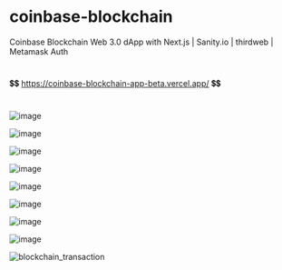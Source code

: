 # coinbase-blockchain
Coinbase Blockchain Web 3.0 dApp with Next.js | Sanity.io | thirdweb | Metamask Auth

#
💲💲 https://coinbase-blockchain-app-beta.vercel.app/ 💲💲
#

![image](https://user-images.githubusercontent.com/38008294/169656302-67eda1cb-e582-4c27-8341-615feb3400cd.png)

![image](https://user-images.githubusercontent.com/38008294/169656315-eafa9470-d62b-40f4-a383-2e9441e00e18.png)

![image](https://user-images.githubusercontent.com/38008294/169656336-2150ee32-eef6-4157-b823-ea29d1a93903.png)

![image](https://user-images.githubusercontent.com/38008294/169656355-deb69017-7220-4445-b341-9ce3901315dd.png)

![image](https://user-images.githubusercontent.com/38008294/169656426-1c878db4-16f4-4768-8f5a-73bb0c77713d.png)

![image](https://user-images.githubusercontent.com/38008294/169656455-8350e2cf-0b06-4d0d-b8d7-2d1db07888ef.png)

![image](https://user-images.githubusercontent.com/38008294/169656460-d63bd79e-bd07-4b0f-966c-2b92b4a3f5d2.png)

![image](https://user-images.githubusercontent.com/38008294/169656483-50ba2447-7a87-4332-a8bf-6c78e4abb9ae.png)

![blockchain_transaction](https://user-images.githubusercontent.com/38008294/169656529-babe4477-10cc-4931-bcce-a2a4497dc9d1.JPG)
